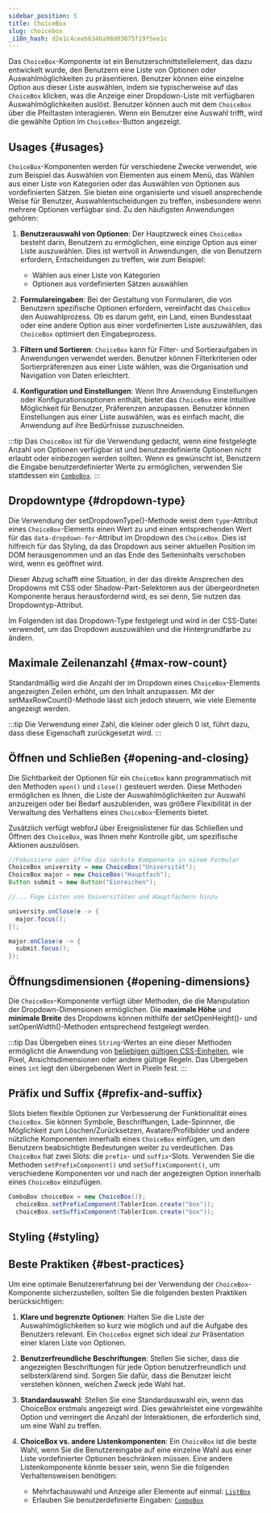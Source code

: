 ```yaml
---
sidebar_position: 5
title: ChoiceBox
slug: choicebox
_i18n_hash: d2e1c4ceeb6346a98d03075f19f5ee1c
---
```

<DocChip chip='shadow' />
<DocChip chip='name' label="dwc-choicebox" />
<DocChip chip='since' label='23.05' />
<JavadocLink type="foundation" location="com/webforj/component/list/ChoiceBox" top='true'/>

<ParentLink parent="List" />

Das `ChoiceBox`-Komponente ist ein Benutzerschnittstellelement, das dazu entwickelt wurde, den Benutzern eine Liste von Optionen oder Auswahlmöglichkeiten zu präsentieren. Benutzer können eine einzelne Option aus dieser Liste auswählen, indem sie typischerweise auf das `ChoiceBox` klicken, was die Anzeige einer Dropdown-Liste mit verfügbaren Auswahlmöglichkeiten auslöst. Benutzer können auch mit dem `ChoiceBox` über die Pfeiltasten interagieren. Wenn ein Benutzer eine Auswahl trifft, wird die gewählte Option im `ChoiceBox`-Button angezeigt.

## Usages {#usages}
`ChoiceBox`-Komponenten werden für verschiedene Zwecke verwendet, wie zum Beispiel das Auswählen von Elementen aus einem Menü, das Wählen aus einer Liste von Kategorien oder das Auswählen von Optionen aus vordefinierten Sätzen. Sie bieten eine organisierte und visuell ansprechende Weise für Benutzer, Auswahlentscheidungen zu treffen, insbesondere wenn mehrere Optionen verfügbar sind. Zu den häufigsten Anwendungen gehören:

1. **Benutzerauswahl von Optionen**: Der Hauptzweck eines `ChoiceBox` besteht darin, Benutzern zu ermöglichen, eine einzige Option aus einer Liste auszuwählen. Dies ist wertvoll in Anwendungen, die von Benutzern erfordern, Entscheidungen zu treffen, wie zum Beispiel:
    - Wählen aus einer Liste von Kategorien
    - Optionen aus vordefinierten Sätzen auswählen

2. **Formulareingaben**: Bei der Gestaltung von Formularen, die von Benutzern spezifische Optionen erfordern, vereinfacht das `ChoiceBox` den Auswahlprozess. Ob es darum geht, ein Land, einen Bundesstaat oder eine andere Option aus einer vordefinierten Liste auszuwählen, das `ChoiceBox` optimiert den Eingabeprozess.

3. **Filtern und Sortieren**: `ChoiceBox` kann für Filter- und Sortieraufgaben in Anwendungen verwendet werden. Benutzer können Filterkriterien oder Sortierpräferenzen aus einer Liste wählen, was die Organisation und Navigation von Daten erleichtert.

4. **Konfiguration und Einstellungen**: Wenn Ihre Anwendung Einstellungen oder Konfigurationsoptionen enthält, bietet das `ChoiceBox` eine intuitive Möglichkeit für Benutzer, Präferenzen anzupassen. Benutzer können Einstellungen aus einer Liste auswählen, was es einfach macht, die Anwendung auf ihre Bedürfnisse zuzuschneiden.

:::tip
Das `ChoiceBox` ist für die Verwendung gedacht, wenn eine festgelegte Anzahl von Optionen verfügbar ist und benutzerdefinierte Optionen nicht erlaubt oder einbezogen werden sollten. Wenn es gewünscht ist, Benutzern die Eingabe benutzerdefinierter Werte zu ermöglichen, verwenden Sie stattdessen ein [`ComboBox`](./combo-box.md).
:::

## Dropdowntype {#dropdown-type}

Die Verwendung der <JavadocLink type="foundation" location="com/webforj/component/list/DwcSelectDropdown" code='true' suffix='#setDropdownType(java.lang.String)'>setDropdownType()</JavadocLink>-Methode weist dem `type`-Attribut eines `ChoiceBox`-Elements einen Wert zu und einen entsprechenden Wert für das `data-dropdown-for`-Attribut im Dropdown des `ChoiceBox`. Dies ist hilfreich für das Styling, da das Dropdown aus seiner aktuellen Position im DOM herausgenommen und an das Ende des Seiteninhalts verschoben wird, wenn es geöffnet wird.

Dieser Abzug schafft eine Situation, in der das direkte Ansprechen des Dropdowns mit CSS oder Shadow-Part-Selektoren aus der übergeordneten Komponente heraus herausfordernd wird, es sei denn, Sie nutzen das Dropdowntyp-Attribut.

Im Folgenden ist das Dropdown-Type festgelegt und wird in der CSS-Datei verwendet, um das Dropdown auszuwählen und die Hintergrundfarbe zu ändern.

<ComponentDemo 
path='/webforj/choiceboxdropdowntype?' 
javaE='https://raw.githubusercontent.com/webforj/webforj-documentation/refs/heads/main/src/main/java/com/webforj/samples/views/lists/choicebox/ChoiceboxDropdownTypeView.java'
cssURL='/css/lists/combobox/comboBoxDropDownType.css'
height='250px'
/>

## Maximale Zeilenanzahl {#max-row-count}

Standardmäßig wird die Anzahl der im Dropdown eines `ChoiceBox`-Elements angezeigten Zeilen erhöht, um den Inhalt anzupassen. Mit der <JavadocLink type="foundation" location="com/webforj/component/list/DwcSelectDropdown" code='true' suffix='#setMaxRowCount(int)'>setMaxRowCount()</JavadocLink>-Methode lässt sich jedoch steuern, wie viele Elemente angezeigt werden.

:::tip
Die Verwendung einer Zahl, die kleiner oder gleich 0 ist, führt dazu, dass diese Eigenschaft zurückgesetzt wird.
:::

<ComponentDemo 
path='/webforj/choiceboxmaxrow?' 
javaE='https://raw.githubusercontent.com/webforj/webforj-documentation/refs/heads/main/src/main/java/com/webforj/samples/views/lists/choicebox/ChoiceboxMaxRowView.java'
height='450px'
/>

## Öffnen und Schließen {#opening-and-closing}

Die Sichtbarkeit der Optionen für ein `ChoiceBox` kann programmatisch mit den Methoden `open()` und `close()` gesteuert werden. Diese Methoden ermöglichen es Ihnen, die Liste der Auswahlmöglichkeiten zur Auswahl anzuzeigen oder bei Bedarf auszublenden, was größere Flexibilität in der Verwaltung des Verhaltens eines `ChoiceBox`-Elements bietet.

Zusätzlich verfügt webforJ über Ereignislistener für das Schließen und Öffnen des `ChoiceBox`, was Ihnen mehr Kontrolle gibt, um spezifische Aktionen auszulösen.

```Java
//Fokussiere oder öffne die nächste Komponente in einem Formular
ChoiceBox university = new ChoiceBox("Universität");
ChoiceBox major = new ChoiceBox("Hauptfach");
Button submit = new Button("Einreichen");

//... Füge Listen von Universitäten und Hauptfächern hinzu

university.onClose(e -> {
  major.focus();
});

major.onClose(e -> {
  submit.focus();
});
```

## Öffnungsdimensionen {#opening-dimensions}

Die `ChoiceBox`-Komponente verfügt über Methoden, die die Manipulation der Dropdown-Dimensionen ermöglichen. Die **maximale Höhe** und **minimale Breite** des Dropdowns können mithilfe der <JavadocLink type="foundation" location="com/webforj/component/list/DwcSelectDropdown" code='true' suffix='#setOpenHeight(int)'>setOpenHeight()</JavadocLink>- und <JavadocLink type="foundation" location="com/webforj/component/list/DwcSelectDropdown" code='true' suffix='#setOpenWidth(int)'>setOpenWidth()</JavadocLink>-Methoden entsprechend festgelegt werden.

:::tip
Das Übergeben eines `String`-Wertes an eine dieser Methoden ermöglicht die Anwendung von [beliebigen gültigen CSS-Einheiten](https://developer.mozilla.org/en-US/docs/Learn/CSS/Building_blocks/Values_and_units), wie Pixel, Ansichtsdimensionen oder andere gültige Regeln. Das Übergeben eines `int` legt den übergebenen Wert in Pixeln fest.
:::

## Präfix und Suffix {#prefix-and-suffix}

Slots bieten flexible Optionen zur Verbesserung der Funktionalität eines `ChoiceBox`. Sie können Symbole, Beschriftungen, Lade-Spinnner, die Möglichkeit zum Löschen/Zurücksetzen, Avatare/Profilbilder und andere nützliche Komponenten innerhalb eines `ChoiceBox` einfügen, um den Benutzern beabsichtigte Bedeutungen weiter zu verdeutlichen. Das `ChoiceBox` hat zwei Slots: die `prefix`- und `suffix`-Slots. Verwenden Sie die Methoden `setPrefixComponent()` und `setSuffixComponent()`, um verschiedene Komponenten vor und nach der angezeigten Option innerhalb eines `ChoiceBox` einzufügen.

```java
ComboBox choiceBox = new ChoiceBox());
  choiceBox.setPrefixComponent(TablerIcon.create("box"));
  choiceBox.setSuffixComponent(TablerIcon.create("box"));
```

## Styling {#styling}

<TableBuilder name="ChoiceBox" />

## Beste Praktiken {#best-practices}

Um eine optimale Benutzererfahrung bei der Verwendung der `ChoiceBox`-Komponente sicherzustellen, sollten Sie die folgenden besten Praktiken berücksichtigen:

1. **Klare und begrenzte Optionen**: Halten Sie die Liste der Auswahlmöglichkeiten so kurz wie möglich und auf die Aufgabe des Benutzers relevant. Ein `ChoiceBox` eignet sich ideal zur Präsentation einer klaren Liste von Optionen.

2. **Benutzerfreundliche Beschriftungen**: Stellen Sie sicher, dass die angezeigten Beschriftungen für jede Option benutzerfreundlich und selbsterklärend sind. Sorgen Sie dafür, dass die Benutzer leicht verstehen können, welchen Zweck jede Wahl hat.

3. **Standardauswahl**: Stellen Sie eine Standardauswahl ein, wenn das ChoiceBox erstmals angezeigt wird. Dies gewährleistet eine vorgewählte Option und verringert die Anzahl der Interaktionen, die erforderlich sind, um eine Wahl zu treffen.

4. **ChoiceBox vs. andere Listenkomponenten**: Ein `ChoiceBox` ist die beste Wahl, wenn Sie die Benutzereingabe auf eine einzelne Wahl aus einer Liste vordefinierter Optionen beschränken müssen. Eine andere Listenkomponente könnte besser sein, wenn Sie die folgenden Verhaltensweisen benötigen:
    - Mehrfachauswahl und Anzeige aller Elemente auf einmal: [`ListBox`](./list-box.md)
    - Erlauben Sie benutzerdefinierte Eingaben: [`ComboBox`](./combo-box.md)
